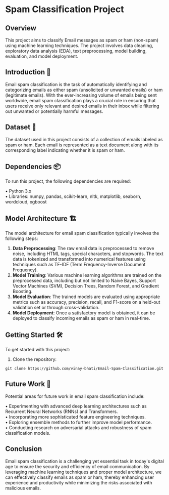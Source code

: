 # Spam Classification Project

## Overview
This project aims to classify Email messages as spam or ham (non-spam) using machine learning techniques. The project involves data cleaning, exploratory data analysis (EDA), text preprocessing, model building, evaluation, and model deployment.

## Introduction 🚀
Email spam classification is the task of automatically identifying and categorizing emails as either spam (unsolicited or unwanted emails) or ham (legitimate emails). With the ever-increasing volume of emails being sent worldwide, email spam classification plays a crucial role in ensuring that users receive only relevant and desired emails in their inbox while filtering out unwanted or potentially harmful messages.

## Dataset 📂
The dataset used in this project consists of a collection of emails labeled as spam or ham. Each email is represented as a text document along with its corresponding label indicating whether it is spam or ham.

## Dependencies 📦
To run this project, the following dependencies are required:

• Python 3.x  
• Libraries: numpy, pandas, scikit-learn, nltk, matplotlib, seaborn, wordcloud, xgboost  

## Model Architecture 🏗️
The model architecture for email spam classification typically involves the following steps:

1. **Data Preprocessing**: The raw email data is preprocessed to remove noise, including HTML tags, special characters, and stopwords. The text data is tokenized and transformed into numerical features using techniques such as TF-IDF (Term Frequency-Inverse Document Frequency).  
2. **Model Training**: Various machine learning algorithms are trained on the preprocessed data, including but not limited to Naive Bayes, Support Vector Machines (SVM), Decision Trees, Random Forest, and Gradient Boosting.  
3. **Model Evaluation**: The trained models are evaluated using appropriate metrics such as accuracy, precision, recall, and F1-score on a held-out validation set or through cross-validation.  
4. **Model Deployment**: Once a satisfactory model is obtained, it can be deployed to classify incoming emails as spam or ham in real-time.  
## Getting Started 🛠️

To get started with this project:
1. Clone the repository:
```
git clone https://github.com/vinay-bhati/Email-Spam-Classification.git
```
## Future Work 🚀
Potential areas for future work in email spam classification include:

• Experimenting with advanced deep learning architectures such as Recurrent Neural Networks (RNNs) and Transformers.  
• Incorporating more sophisticated feature engineering techniques.  
• Exploring ensemble methods to further improve model performance.  
• Conducting research on adversarial attacks and robustness of spam classification models.  
## Conclusion
Email spam classification is a challenging yet essential task in today's digital age to ensure the security and efficiency of email communication. By leveraging machine learning techniques and proper model architecture, we can effectively classify emails as spam or ham, thereby enhancing user experience and productivity while minimizing the risks associated with malicious emails.


